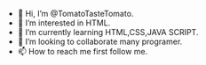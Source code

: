 - 👋 Hi, I’m @TomatoTasteTomato.
- 👀 I’m interested in HTML.
- 🌱 I’m currently learning HTML,CSS,JAVA SCRIPT.
- 💞️ I’m looking to collaborate many programer. 
- 📫 How to reach me first follow me.
<!---
TomatoTasteTomato/TomatoTasteTomato is a ✨ special ✨ repository because its `README.md` (this file) appears on your GitHub profile.
You can click the Preview link to take a look at your changes.
--->
